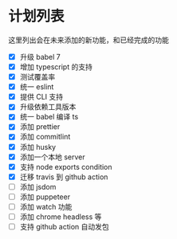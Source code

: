 # 计划列表

这里列出会在未来添加的新功能，和已经完成的功能

- [x] 升级 babel 7
- [x] 增加 typescript 的支持
- [x] 测试覆盖率
- [x] 统一 eslint
- [x] 提供 CLI 支持
- [x] 升级依赖工具版本
- [x] 统一 babel 编译 ts
- [x] 添加 prettier
- [x] 添加 commitlint
- [x] 添加 husky
- [x] 添加一个本地 server
- [x] 支持 node exports condition
- [x] 迁移 travis 到 github action
- [ ] 添加 jsdom
- [ ] 添加 puppeteer
- [ ] 添加 watch 功能
- [ ] 添加 chrome headless 等
- [ ] 支持 github action 自动发包
